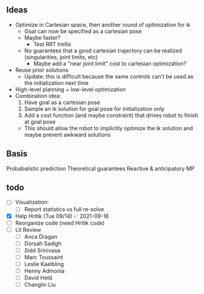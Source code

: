 ## Ideas
- Optimize in Cartesian space, then another round of optimization for ik
	+ Goal can now be specified as a cartesian pose
	+ Maybe faster?
		+ Test RRT trellis
	- No guarantees that a good cartesian trajectory can be realized (singularities, joint limits, etc)
		- Maybe add a "near joint limit" cost to cartesian optimization?
- Reuse prior solutions
	- Update: this is difficult because the same controls can't be used as the initialization next time
- High-level planning + low-level optimization
- Combination idea:
	1. Have goal as a cartesian pose
	2. Sample an ik solution for goal pose for initialization only
	3. Add a cost function (and maybe constraint) that drives robot to finish at goal pose
	- This should allow the robot to implicitly optimize the ik solution and maybe prevent awkward solutions
	

## Basis
Probabalistic prediction
Theoretical guarantees
Reactive & anticipatory MP


## todo 
- [ ] Visualization:
	- [ ] Report statistics vs full re-solve
- [x] Help Hritik (Tue 09/14) ✅ 2021-09-16
- [ ] Reorganize code (need Hritik code)
- [ ] Lit Review
	- [ ] Anca Dragan
	- [ ] Dorsah Sadigh
	- [ ] Sidd Srinivasa
	- [ ] Marc Toussaint
	- [ ] Leslie Kaelbling
	- [ ] Henny Admonia
	- [ ] David Held
	- [ ] Changlin Liu